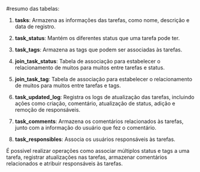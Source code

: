 #resumo das tabelas:

1. **tasks**: Armazena as informações das tarefas, como nome, descrição e data de registro.

2. **task_status**: Mantém os diferentes status que uma tarefa pode ter.

3. **task_tags**: Armazena as tags que podem ser associadas às tarefas.

4. **join_task_status**: Tabela de associação para estabelecer o relacionamento de muitos para muitos entre tarefas e status.

5. **join_task_tag**: Tabela de associação para estabelecer o relacionamento de muitos para muitos entre tarefas e tags.

6. **task_updated_log**: Registra os logs de atualização das tarefas, incluindo ações como criação, comentário, atualização de status, adição e remoção de responsáveis.

7. **task_comments**: Armazena os comentários relacionados às tarefas, junto com a informação do usuário que fez o comentário.

8. **task_responsibles**: Associa os usuários responsáveis às tarefas.

É possivel realizar operações como associar múltiplos status e tags a uma tarefa, registrar atualizações nas tarefas, armazenar comentários relacionados e atribuir responsáveis às tarefas.